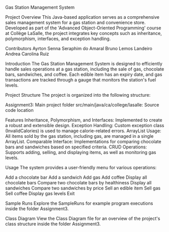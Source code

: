 Gas Station Management System

Project Overview
This Java-based application serves as a comprehensive sales management system for a gas station and convenience store. 
Developed as part of the 'Advanced Object-Oriented Programming' course at Collège LaSalle, the project integrates key concepts such as inheritance, polymorphism, interfaces, and exception handling.

Contributors
Ayrton Senna Seraphim do Amaral
Bruno Lemos Landeiro
Andrea Carolina Ruiz

Introduction
The Gas Station Management System is designed to efficiently handle sales operations at a gas station, including the sale of gas, chocolate bars, sandwiches, and coffee. Each edible item has an expiry date, and gas transactions are tracked through a gauge that monitors the station's fuel levels.

Project Structure
The project is organized into the following structure:

Assignment3: Main project folder
src/main/java/ca/college/lasalle: Source code location

Features
Inheritance, Polymorphism, and Interfaces: Implemented to create a robust and extensible design.
Exception Handling: Custom exception class (InvalidCalories) is used to manage calorie-related errors.
ArrayList Usage: All items sold by the gas station, including gas, are managed in a single ArrayList.
Comparable Interface: Implementations for comparing chocolate bars and sandwiches based on specified criteria.
CRUD Operations: Supports adding, selling, and displaying items, as well as monitoring gas levels.

Usage
The system provides a user-friendly menu for various operations:

Add a chocolate bar
Add a sandwich
Add gas
Add coffee
Display all chocolate bars
Compare two chocolate bars by healthiness
Display all sandwiches
Compare two sandwiches by price
Sell an edible item
Sell gas
Sell coffee
Display gas levels
Exit

Sample Runs
Explore the SampleRuns for example program executions inside the folder Assignment3.

Class Diagram
View the Class Diagram file for an overview of the project's class structure inside the folder Assignment3.
